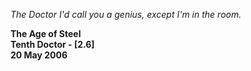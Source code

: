 _The Doctor_ _I'd call you a genius, except I'm in the room._

**The Age of Steel  
Tenth Doctor - [2.6]  
20 May 2006**